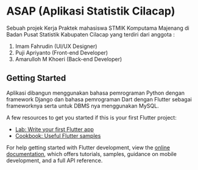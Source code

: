 # ASAP (Aplikasi Statistik Cilacap)

Sebuah projek Kerja Praktek mahasiswa STMIK Komputama Majenang di Badan Pusat Statistik Kabupaten Cilacap yang terdiri dari anggota :
1. Imam Fahrudin (UI/UX Designer)
2. Puji Apriyanto (Front-end Developer)
3. Amarulloh M Khoeri (Back-end Developer)

## Getting Started

Aplikasi dibangun menggunakan bahasa pemrograman Python dengan framework Django dan bahasa pemrograman Dart dengan Flutter sebagai frameworknya serta untuk DBMS nya menggunakan MySQL.

A few resources to get you started if this is your first Flutter project:

- [Lab: Write your first Flutter app](https://docs.flutter.dev/get-started/codelab)
- [Cookbook: Useful Flutter samples](https://docs.flutter.dev/cookbook)

For help getting started with Flutter development, view the
[online documentation](https://docs.flutter.dev/), which offers tutorials,
samples, guidance on mobile development, and a full API reference.
